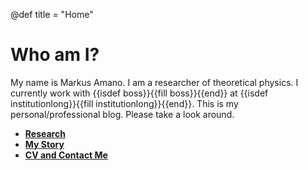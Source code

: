 @def title = "Home"

# Who am I?

My name is Markus Amano. I am a researcher of theoretical physics.
I currently work with {{isdef boss}}{{fill boss}}{{end}} at 
{{isdef institutionlong}}{{fill institutionlong}}{{end}}.
This is my personal/professional blog. Please take a look around.

- **[Research](/research)**
- **[My Story](/about)**
- **[CV and Contact Me](/resume)**
